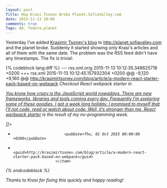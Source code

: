 ```yaml
---
layout: post
Title: How Krasi Tsonev Broke Planet.SofiaValley.com
date: 2015-11-13 10:09
comments: true
Tags: QA, fedora.planet
---
```


Yesterday I've added [Krasimir Tsonev's blog](http://krasimirtsonev.com/blog/) to
<http://planet.sofiavalley.com> and the planet broke. Suddenly it started showing
only Krasi's articles and all of them with the same date. The problem was the RSS
feed didn't have any timestamps. The fix is trivial:

{% codeblock lang:diff %}
--- rss.xml.orig	2015-11-13 10:12:35.348625718 +0200
+++ rss.xml	2015-11-13 10:12:45.157932304 +0200
@@ -9,120 +9,160 @@
                             <title><![CDATA[A modern React starter pack based on webpack]]></title>
                             <link>http://krasimirtsonev.com/blog/article/a-modern-react-starter-pack-based-on-webpack</link>
                             <description><![CDATA[<p><i>Checkout React webpack starter in <a href=\"https://github.com/krasimir/react-web<br /><p>You know how crazy is the JavaScript world nowadays. There are new frameworks, libraries and tools coming every day. Frequently I’m exploring some of these goodies. I got a week long holiday. I promised to myself that I’ll not code, read or watch about code. Well, it’s stronger than me. <a href=\"https://github.com/krasimir/react-webpack-starter\">React werbpack starter</a> is the result of my no-programming week.</p>]]></description>
+                            <pubDate>Thu, 01 Oct 2015 00:00:00 +0300</pubDate>
+                            <guid>http://krasimirtsonev.com/blog/article/a-modern-react-starter-pack-based-on-webpack</guid>
                         </item>
{% endcodeblock %}

Thanks to Krasi for fixing this quickly and happy reading!
